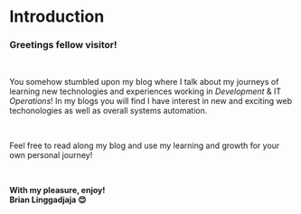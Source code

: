 # Introduction

### Greetings fellow visitor!

<br>

You somehow stumbled upon my blog where I talk about my journeys of learning new technologies and experiences working in *Development* & IT *Operations*! In my blogs you will find I have interest in new and exciting web techonologies as well as overall systems automation.

<br>

Feel free to read along my blog and use my learning and growth for your own personal journey!

<br>

**With my pleasure, enjoy!** <br>
**Brian Linggadjaja 😊**
